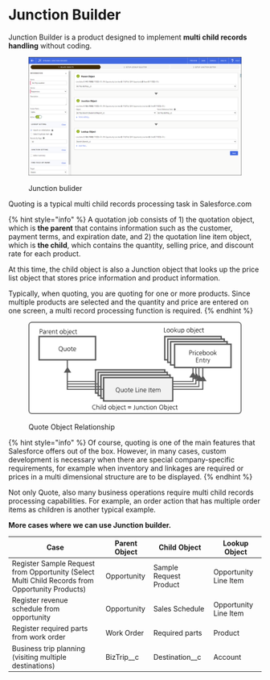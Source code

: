 # Junction Builder

Junction Builder is a product designed to implement **multi child records handling** without coding.

<figure><img src="../../.gitbook/assets/Junction builder.png" alt=""><figcaption><p>Junction bulider</p></figcaption></figure>

Quoting is a typical multi child records processing task in Salesforce.com

{% hint style="info" %}
A quotation job consists of 1) the quotation object, which is **the parent** that contains information such as the customer, payment terms, and expiration date, and 2) the quotation line item object, which is **the child**, which contains the quantity, selling price, and discount rate for each product.

At this time, the child object is also a Junction object that looks up the price list object that stores price information and product information.

Typically, when quoting, you are quoting for one or more products. Since multiple products are selected and the quantity and price are entered on one screen, a multi record processing function is required.
{% endhint %}

<figure><img src="../../.gitbook/assets/Quote Object Relationship.png" alt=""><figcaption><p>Quote Object Relationship</p></figcaption></figure>

{% hint style="info" %}
Of course, quoting is one of the main features that Salesforce offers out of the box. However, in many cases, custom development is necessary when there are special company-specific requirements, for example when inventory and linkages are required or prices in a multi dimensional structure are to be displayed.
{% endhint %}

Not only Quote, also many business operations require multi child records processing capabilities. For example, an order action that has multiple order items as children is another typical example.

**More cases where we can use Junction builder.**

| Case                                                                                            | Parent Object | Child Object           | Lookup Object         |
| ----------------------------------------------------------------------------------------------- | ------------- | ---------------------- | --------------------- |
| Register Sample Request from Opportunity (Select Multi Child Records from Opportunity Products) | Opportunity   | Sample Request Product | Opportunity Line Item |
| Register revenue schedule from opportunity                                                      | Opportunity   | Sales Schedule         | Opportunity Line Item |
| Register required parts from work order                                                         | Work Order    | Required parts         | Product               |
| Business trip planning (visiting multiple destinations)                                         | BizTrip\_\_c  | Destination\_\_c       | Account               |
